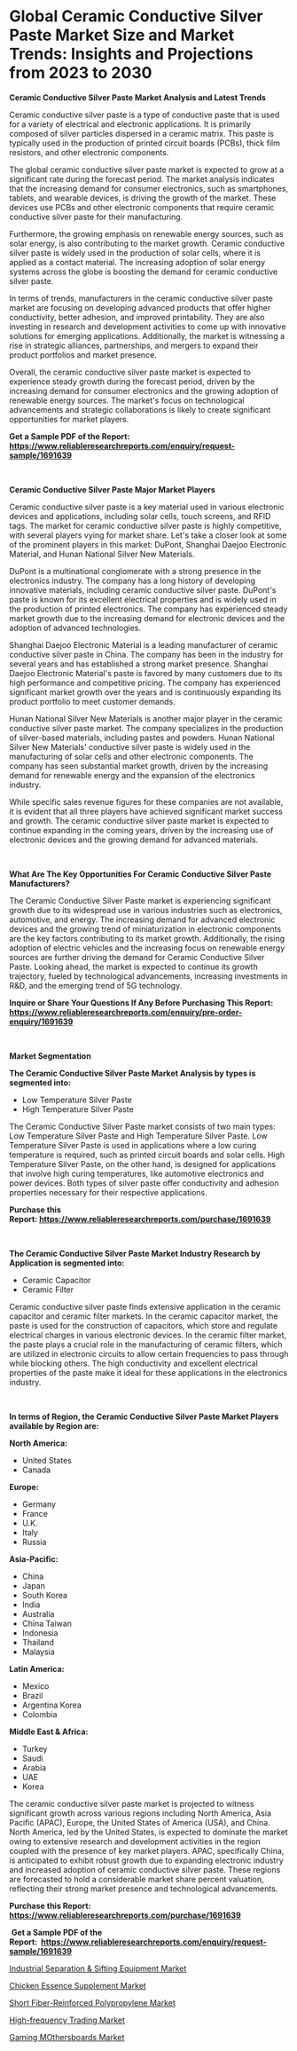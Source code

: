 <p><h1>Global Ceramic Conductive Silver Paste Market Size and Market Trends: Insights and Projections from 2023 to 2030</h1></p><p><strong>Ceramic Conductive Silver Paste Market Analysis and Latest Trends</strong></p>
<p><p>Ceramic conductive silver paste is a type of conductive paste that is used for a variety of electrical and electronic applications. It is primarily composed of silver particles dispersed in a ceramic matrix. This paste is typically used in the production of printed circuit boards (PCBs), thick film resistors, and other electronic components.</p><p>The global ceramic conductive silver paste market is expected to grow at a significant rate during the forecast period. The market analysis indicates that the increasing demand for consumer electronics, such as smartphones, tablets, and wearable devices, is driving the growth of the market. These devices use PCBs and other electronic components that require ceramic conductive silver paste for their manufacturing.</p><p>Furthermore, the growing emphasis on renewable energy sources, such as solar energy, is also contributing to the market growth. Ceramic conductive silver paste is widely used in the production of solar cells, where it is applied as a contact material. The increasing adoption of solar energy systems across the globe is boosting the demand for ceramic conductive silver paste.</p><p>In terms of trends, manufacturers in the ceramic conductive silver paste market are focusing on developing advanced products that offer higher conductivity, better adhesion, and improved printability. They are also investing in research and development activities to come up with innovative solutions for emerging applications. Additionally, the market is witnessing a rise in strategic alliances, partnerships, and mergers to expand their product portfolios and market presence.</p><p>Overall, the ceramic conductive silver paste market is expected to experience steady growth during the forecast period, driven by the increasing demand for consumer electronics and the growing adoption of renewable energy sources. The market's focus on technological advancements and strategic collaborations is likely to create significant opportunities for market players.</p></p>
<p><strong>Get a Sample PDF of the Report:&nbsp; <a href="https://www.reliableresearchreports.com/enquiry/request-sample/1691639">https://www.reliableresearchreports.com/enquiry/request-sample/1691639</a></strong></p>
<p>&nbsp;</p>
<p><strong>Ceramic Conductive Silver Paste Major Market Players</strong></p>
<p><p>Ceramic conductive silver paste is a key material used in various electronic devices and applications, including solar cells, touch screens, and RFID tags. The market for ceramic conductive silver paste is highly competitive, with several players vying for market share. Let's take a closer look at some of the prominent players in this market: DuPont, Shanghai Daejoo Electronic Material, and Hunan National Silver New Materials.</p><p>DuPont is a multinational conglomerate with a strong presence in the electronics industry. The company has a long history of developing innovative materials, including ceramic conductive silver paste. DuPont's paste is known for its excellent electrical properties and is widely used in the production of printed electronics. The company has experienced steady market growth due to the increasing demand for electronic devices and the adoption of advanced technologies.</p><p>Shanghai Daejoo Electronic Material is a leading manufacturer of ceramic conductive silver paste in China. The company has been in the industry for several years and has established a strong market presence. Shanghai Daejoo Electronic Material's paste is favored by many customers due to its high performance and competitive pricing. The company has experienced significant market growth over the years and is continuously expanding its product portfolio to meet customer demands.</p><p>Hunan National Silver New Materials is another major player in the ceramic conductive silver paste market. The company specializes in the production of silver-based materials, including pastes and powders. Hunan National Silver New Materials' conductive silver paste is widely used in the manufacturing of solar cells and other electronic components. The company has seen substantial market growth, driven by the increasing demand for renewable energy and the expansion of the electronics industry.</p><p>While specific sales revenue figures for these companies are not available, it is evident that all three players have achieved significant market success and growth. The ceramic conductive silver paste market is expected to continue expanding in the coming years, driven by the increasing use of electronic devices and the growing demand for advanced materials.</p></p>
<p>&nbsp;</p>
<p><strong>What Are The Key Opportunities For Ceramic Conductive Silver Paste Manufacturers?</strong></p>
<p><p>The Ceramic Conductive Silver Paste market is experiencing significant growth due to its widespread use in various industries such as electronics, automotive, and energy. The increasing demand for advanced electronic devices and the growing trend of miniaturization in electronic components are the key factors contributing to its market growth. Additionally, the rising adoption of electric vehicles and the increasing focus on renewable energy sources are further driving the demand for Ceramic Conductive Silver Paste. Looking ahead, the market is expected to continue its growth trajectory, fueled by technological advancements, increasing investments in R&D, and the emerging trend of 5G technology.</p></p>
<p><strong>Inquire or Share Your Questions If Any Before Purchasing This Report: <a href="https://www.reliableresearchreports.com/enquiry/pre-order-enquiry/1691639">https://www.reliableresearchreports.com/enquiry/pre-order-enquiry/1691639</a></strong></p>
<p>&nbsp;</p>
<p><strong>Market Segmentation</strong></p>
<p><strong>The Ceramic Conductive Silver Paste Market Analysis by types is segmented into:</strong></p>
<p><ul><li>Low Temperature Silver Paste</li><li>High Temperature Silver Paste</li></ul></p>
<p><p>The Ceramic Conductive Silver Paste market consists of two main types: Low Temperature Silver Paste and High Temperature Silver Paste. Low Temperature Silver Paste is used in applications where a low curing temperature is required, such as printed circuit boards and solar cells. High Temperature Silver Paste, on the other hand, is designed for applications that involve high curing temperatures, like automotive electronics and power devices. Both types of silver paste offer conductivity and adhesion properties necessary for their respective applications.</p></p>
<p><strong>Purchase this Report:&nbsp;<a href="https://www.reliableresearchreports.com/purchase/1691639">https://www.reliableresearchreports.com/purchase/1691639</a></strong></p>
<p>&nbsp;</p>
<p><strong>The Ceramic Conductive Silver Paste Market Industry Research by Application is segmented into:</strong></p>
<p><ul><li>Ceramic Capacitor</li><li>Ceramic Filter</li></ul></p>
<p><p>Ceramic conductive silver paste finds extensive application in the ceramic capacitor and ceramic filter markets. In the ceramic capacitor market, the paste is used for the construction of capacitors, which store and regulate electrical charges in various electronic devices. In the ceramic filter market, the paste plays a crucial role in the manufacturing of ceramic filters, which are utilized in electronic circuits to allow certain frequencies to pass through while blocking others. The high conductivity and excellent electrical properties of the paste make it ideal for these applications in the electronics industry.</p></p>
<p>&nbsp;</p>
<p><strong>In terms of Region, the Ceramic Conductive Silver Paste Market Players available by Region are:</strong></p>
<p>
    <p> <strong> North America: </strong>
        <ul>
            <li>United States</li>
            <li>Canada</li>
        </ul>
        </p> 
    <p> <strong> Europe: </strong>
        <ul>
            <li>Germany</li>
            <li>France</li>
            <li>U.K.</li>
            <li>Italy</li>
            <li>Russia</li>
        </ul>
        </p> 
    <p> <strong> Asia-Pacific: </strong>
        <ul>
            <li>China</li>
            <li>Japan</li>
            <li>South Korea</li>
            <li>India</li>
            <li>Australia</li>
            <li>China Taiwan</li>
            <li>Indonesia</li>
            <li>Thailand</li>
            <li>Malaysia</li>
        </ul>
        </p> 
    <p> <strong> Latin America: </strong>
        <ul>
            <li>Mexico</li>
            <li>Brazil</li>
            <li>Argentina Korea</li>
            <li>Colombia</li>
        </ul>
        </p> 
    <p> <strong> Middle East & Africa: </strong>
        <ul>
            <li>Turkey</li>
            <li>Saudi</li>
            <li>Arabia</li>
            <li>UAE</li>
            <li>Korea</li>
        </ul>
    </p>
    </p>
<p><p>The ceramic conductive silver paste market is projected to witness significant growth across various regions including North America, Asia Pacific (APAC), Europe, the United States of America (USA), and China. North America, led by the United States, is expected to dominate the market owing to extensive research and development activities in the region coupled with the presence of key market players. APAC, specifically China, is anticipated to exhibit robust growth due to expanding electronic industry and increased adoption of ceramic conductive silver paste. These regions are forecasted to hold a considerable market share percent valuation, reflecting their strong market presence and technological advancements.</p></p>
<p><strong>Purchase this Report: <a href="https://www.reliableresearchreports.com/purchase/1691639">https://www.reliableresearchreports.com/purchase/1691639</a></strong></p>
<p>&nbsp;<strong>Get a Sample PDF of the Report:&nbsp;&nbsp;<a href="https://www.reliableresearchreports.com/enquiry/request-sample/1691639">https://www.reliableresearchreports.com/enquiry/request-sample/1691639</a></strong></p>
<p><strong></strong></p>
<p><p><a href="https://www.linkedin.com/pulse/industrial-separation-amp-sifting-equipment-market/">Industrial Separation & Sifting Equipment Market</a></p><p><a href="https://medium.com/@loretashyti01/chicken-essence-supplement-market-trends-and-market-analysis-forecasted-for-period-2023-2030-fb028d4a3d7b">Chicken Essence Supplement Market</a></p><p><a href="https://medium.com/@klebogdani/short-fiber-reinforced-polypropylene-market-insights-into-market-cagr-market-trends-and-growth-2a75bf7a62a8">Short Fiber-Reinforced Polypropylene Market</a></p><p><a href="https://www.linkedin.com/pulse/decoding-high-frequency-trading-market-deep-dive-latest/">High-frequency Trading Market</a></p><p><a href="https://www.linkedin.com/pulse/gaming-mothersboards-market-share-amp-new-trends-analysis/">Gaming MOthersboards Market</a></p></p>
